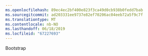 ```yaml
---
ms.openlocfilehash: 89ec4ec2bf400e823f3ca49d0cb938b0fedd7bab
ms.sourcegitcommit: ad203331ee9737e82ef70206ac04eeb72a5f9c7f
ms.translationtype: MT
ms.contentlocale: nb-NO
ms.lasthandoff: 06/18/2019
ms.locfileid: "67227693"
---
```

Bootstrap